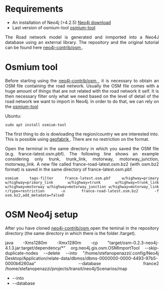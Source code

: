 
<html>
<head>
  
</head>
<body>
  
<h1>Requirements</h1>
 <ul>
  <li>An installation of Neo4j (>4.2.5) <a href="https://neo4j.com/download/"> Neo4j download</a> </li>
  <li>Last version of osmium-tool <a href="https://osmcode.org/osmium-tool/manual.html"> osmium-tool</a></li>
</ul>
  
<div align="justify">
  The Road network model is generated and inmported into a Neo4J database using an external library. 
  The repository and the original tutorial can be found here <a href="https://github.com/neo4j-contrib/osm"> neo4j-contrib/osm </a>.
</div>

<h1>Osmium tool</h1>
<div align="justify">
  Before starting using the <a href="https://github.com/neo4j-contrib/osm"> neo4j-contrib/osm </a>, it is necessary to obtain an OSM file
  containing the road network. 
  Usually the OSM file comes with a huge amount of things that are not related with the road network it self. It is then necessary 
  filter only what we need based on the level of detail of the road network we want to import in Neo4j. In order to do that, we can rely on 
  the <a href="https://osmcode.org/osmium-tool/manual.html"> osmium-tool</a>
  
  Ubuntu:

   	sudo apt install osmium-tool
   
  The first thing to do is dowloading the region/country we are interested into. This is possible using  <a href="https://download.geofabrik.de/europe.html"> geofabrik </a> .
	There are no restriction on the format.

Open the terminal in the same directory in which you saved the OSM file (e.g. france-latest.osm.pbf). The following line shows an example considering only trunk, trunk_link, motorway, motorway_junction, motorway_link. A new file called france-road-latest.osm.bz2 (with osm.bz2 format) is saved in the same directory of france-latest.osm.pbf. 

```
osmium tags-filter france-latest.osm.pbf w/highway=primary w/highway=primary_link w/highway=trunk w/highway=trunk_link w/highway=motorway w/highway=motorway_junction w/highway=motorway_link r/type=restriction -o france-road-latest.osm.bz2 -f osm.bz2,add_metadata=falseD
```
  
</div>

	
<h1>OSM Neo4j setup</h1>
<div align="justify">
 After you have cloned  <a href="https://github.com/neo4j-contrib/osm"> neo4j-contrib/osm </a> open the teminal in the repository directory (the same directory in which there is the folder /target).
	
	
java -Xms1280m -Xmx1280m -cp "target/osm-0.2.3-neo4j-4.1.3.jar:target/dependency/*" org.neo4j.gis.osm.OSMImportTool --skip-duplicate-nodes --delete --into "/home/stefanopenazzi/.config/Neo4j Desktop/Application/relate-data/dbmss/dbms-0000000-0000-4493-97b5-0000b6260aa" --database france2 /home/stefanopenazzi/projects/transit/neo4j/Scenarios/map

<ul>
  <li>--into <directory of the neo4j installation> </li>
  <li>--database <name of an already created database into data/databases/></li>
</ul>


	
</div>
  

  
  

  
</body>
</html>
